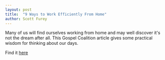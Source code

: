 ```yaml
---
layout: post
title:  "9 Ways to Work Efficiently From Home"
author: Scott Furey
---
```

Many of us will find ourselves working from home and may well discover it's not the dream after all. This Gospel Coalition article gives some practical wisdom for thinking about our days.

Find it [here](https://www.thegospelcoalition.org/article/work-efficiently-home/)